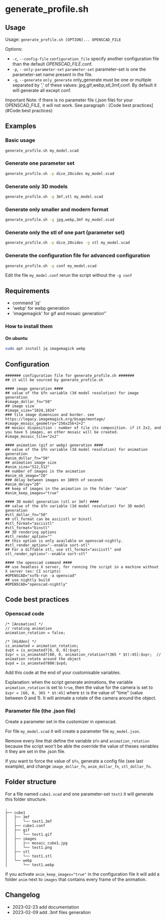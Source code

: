 # generate_profile.sh

## Usage
Usage: `generate_profile.sh [OPTION]... OPENSCAD_FILE`

Options:
- `-c`, `--config-file` `configuration_file`      specify another configuration file than the default *OPENSCAD_FILE*.conf.
- `-p`, `--only-parameter-set` `parameter-set`    parameter-set is one the parameter-set name present in the file.
- `-g`, `--generate` `only_generate`              only_generate must be one or multiple separated by  ',' of these values: jpg,gif,webp,stl,3mf,conf. By default it will generate all except conf.

Important Note: if there is no parameter file (.json file) for your OPENSCAD_FILE, it will not work. See paragraph : [Code best practices](#Code best practices)

## Examples

### Basic usage

```bash
generate_profile.sh my_model.scad
```

### Generate one parameter set

```bash
generate_profile.sh -p dice_20sides my_model.scad
```

### Generate only 3D models

```bash
generate_profile.sh -g 3mf,stl my_model.scad
```

### Generate only smaller and modern format

```bash
generate_profile.sh -g jpg,webp,3mf my_model.scad
```

### Generate only the stl of one part (parameter set)

```bash
generate_profile.sh -p dice_20sides -g stl my_model.scad
```

### Generate the configuration file for advanced configuration

```bash
generate_profile.sh -g conf my_model.scad
```

Edit the file `my_model.conf` rerun the script without the `-g conf`

## Requirements

- command 'jq'
- 'webp' for webp generation
- 'imagemagick' for gif and mosaic generation"

### How to install them

#### On ubuntu

```bash
sudo apt install jq imagemagick webp
```

## Configuration

```
####### configuration file for generate_profile.sh #######
## it will be sourced by generate_profile.sh

#### image generation ####
## value of the $fn variable (3d model resolution) for image generation 
#image_dollar_fn="50"
## image size
#image_size="1024,1024"
### tile image dimension and border. see https://legacy.imagemagick.org/Usage/montage/
#image_mosaic_geometry="256x256+2+2"
## mosaic disposition : number of tile its composition. if it 2x2, and you have 5 images, an other mosaic will be created.
#image_mosaic_tile="2x2"

#### animation (gif or webp) generation ####
## value of the $fn variable (3d model resolution) for animation generation 
#anim_dollar_fn="50"
## animation image size
#anim_size="512,512"
## number of images in the animation
#anim_nb_image="20"
### delay between images en 100th of seconds
#anim_delay="20"
## keep of images in the animation in the folder "anim"
#anim_keep_images="true"

#### 3D model generation (stl or 3mf) ####
## value of the $fn variable (3d model resolution) for 3D model generation 
#stl_dollar_fn="50"
## stl_format can be asciistl or binstl
#stl_format="asciistl"
#stl_format="binstl"
## 3D rendering options
#stl_render_option=""
## this option is only available on openscad-nightly.
#stl_render_option="--enable sort-stl"
## For a diffable stl, use stl_format="asciistl" and stl_render_option="--enable sort-stl"

#### the openscad command ####
## use headless X server, for running the script in a machine without X server (ex: CI scripts)  
#OPENSCAD="xvfb-run -a openscad"
## use nightly build
#OPENSCAD="openscad-nightly"
```

## Code best practices

### Openscad code

```openscad
/* [Animation] */
// rotating animation
animation_rotation = false;

/* [Hidden] */
is_animated = animation_rotation;
$vpt = is_animated?[0, 0, 0]:$vpt;
$vpr = is_animated?[60, 0, animation_rotation?(365 * $t):45]:$vpr;  // animation rotate around the object
$vpd = is_animated?800:$vpd;
```

Add this code at the end of your customisable variables.

Explanation: when the script generate animations, the variable `animation_rotation` is set to `true`,
then the value for the camera is set to `$vpr = [60, 0, 365 * $t:45]` where `$t` is the value of "time" (value between 0 and 1).
It will animate a rotate of the camera around the object.

### Parameter file (the .json file) 

Create a parameter set in the customizer in openscad.

For file `my_model.scad` it will create a parameter file `my_model.json`.

Remove every line that define the variable `$fn` and `animation_rotation`
because the script won't be able the override the value of theses variables it they are set in the .json file.

If you want to force the value of `$fn`, generate a config file (see last example), and change `image_dollar_fn`, `anim_dollar_fn`, `stl_dollar_fn`.  

## Folder structure

For a file named `cube1.scad` and one parameter-set `test1` it will generate this folder structure.

```
.
├── cube1
│   ├── 3mf
│   │   └── test1.3mf
│   ├── cube1.conf
│   ├── gif
│   │   └── test1.gif
│   ├── images
│   │   ├── mosaic_cube1.jpg
│   │   └── test1.png
│   ├── stl
│   │   └── test1.stl
│   └── webp
│       └── test1.webp
```

If you activate `anim_keep_images="true"` in the configuration file it will add a folder `anim` next to `images` that contains every frame of the animation.

## Changelog

- 2023-02-23 add documentation
- 2023-02-09 add .3mf files generation
